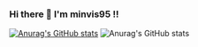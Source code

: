### Hi there 👋  I'm minvis95 !!

<!--
**minvis95/minvis95** is a ✨ _special_ ✨ repository because its `README.md` (this file) appears on your GitHub profile.

Here are some ideas to get you started:

- 🔭 I’m currently working on ...
- 🌱 I’m currently learning ...
- 👯 I’m looking to collaborate on ...
- 🤔 I’m looking for help with ...
- 💬 Ask me about ...
- 📫 How to reach me: ...
- 😄 Pronouns: ...
- ⚡ Fun fact: ...
-->

[![Anurag's GitHub stats](https://github-readme-stats.vercel.app/api?username=minvis95)](https://github.com/anuraghazra/github-readme-stats)
![Anurag's GitHub stats](https://github-readme-stats.vercel.app/api?username=minvis95&show_icons=true&theme=dracula)
